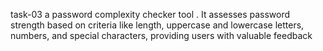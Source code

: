 task-03 a password complexity checker tool . It assesses password strength based on criteria like length, uppercase and lowercase letters, numbers, and special characters, providing users with valuable feedback
